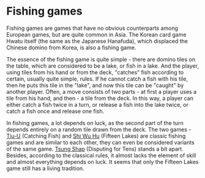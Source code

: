 # Fishing games

Fishing games are games that have no obvious counterparts among European games, but are quite common in Asia. The Korean card game Hwatu itself (the same as the Japanese Hanafuda), which displaced the Chinese domino from Korea, is also a fishing game. 

The essence of the fishing game is quite simple - there are domino tiles on the table, which are considered to be a lake, or fish in a lake. And the player, using tiles from his hand or from the deck, "catches" fish according to certain, usually quite simple, rules. If he cannot catch a fish with his tile, then he puts this tile in the "lake", and now this tile can be "caught" by another player. Often, a move consists of two parts - at first a player uses a tile from his hand, and then - a tile from the deck. In this way, a player can either catch a fish twice in a turn, or release a fish into the lake twice, or catch a fish once and release one fish. 

In fishing games, a lot depends on luck, as the second part of the turn depends entirely on a random tile drawn from the deck. The two games - [Tiu-U](/gupai/fishing/tiu-u.html) (Catching Fish) and [Shi Wu Hu](/gupai/fishing/shi-wu-hu.html) (Fifteen Lakes) are classic fishing games and are similar to each other, they can even be considered variants of the same game. [Tsung Shap](/gupai/fishing/tsung-shap.html) (Disputing for Tens) stands a bit apart. Besides, according to the classical rules, it almost lacks the element of skill and almost everything depends on luck. It seems that only the Fifteen Lakes game still has a living tradition. 

